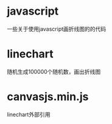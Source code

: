 # javascript
一些关于使用javascript画折线图的的代码
# linechart
随机生成100000个随机数，画出折线图
# canvasjs.min.js
linechart外部引用
